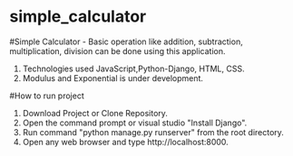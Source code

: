 # simple_calculator
#Simple Calculator - Basic operation like addition, subtraction, multiplication, division can be done using this application.

01. Technologies used JavaScript,Python-Django, HTML, CSS.
02. Modulus and Exponential is under development.

#How to run project
01. Download Project or Clone Repository.
02. Open the command prompt or visual studio "Install Django".
03. Run command "python manage.py runserver" from the root directory.
04. Open any web browser and type http://localhost:8000.

